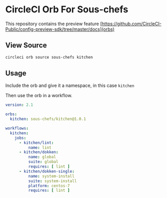 # CircleCI Orb For Sous-chefs

This repository contains the preview feature [https://github.com/CircleCI-Public/config-preview-sdk/tree/master/docs](orbs)

## View Source

```bash
circleci orb source sous-chefs kitchen
```

## Usage

Include the orb and give it a namespace, in this case `kitchen`

Then use the orb in a workflow.

```yaml
version: 2.1

orbs:
  kitchen: sous-chefs/kitchen@1.0.1

workflows:
  kitchen:
    jobs:
      - kitchen/lint:
          name: lint
      - kitchen/dokken:
          name: global
          suite: global
          requires: [ lint ]
      - kitchen/dokken-single:
          name: system-install
          suite: system-install
          platform: centos-7
          requires: [ lint ]
```
